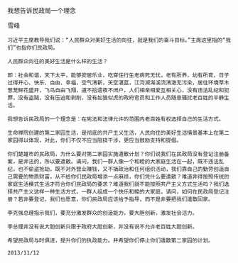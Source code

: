 我想告诉民政局一个理念

雪峰


    习近平主席教导我们说：“人民群众对美好生活的向往，就是我们的奋斗目标。”主席这里指的“我们”也指你们民政局。

    人民群众向往的美好生活是什么样的生活？

    即：社会和谐，天下太平，能够安居乐业，吃穿住行生老病死无忧，老有所养，幼有所育，日子过得开心、快乐、自由、幸福，空气清新，天空湛蓝，江河湖海溪流清澈无污染，居住环境草木葱茏鲜花盛开，飞鸟自由飞翔，道不拾遗夜不闭户，人们相亲相爱互相关心，没有违法乱纪和犯罪，没有盗贼，没有压迫和剥削，没有如狼似虎的政府官员和工作人员随意骚扰老百姓的平静生活。

    我想告诉民政局的一个理念是：在宪法和法律允许的范围内老百姓有权选择自己的生活方式。

    生命禅院创建的第二家园生活，是彻底的共产主义生活，人民向往的美好生活情景基本上在第二家园得以体现，对此，你们不仅不应当阻挠干涉，更应当鼓励支持和提倡。

    你们楚雄市的民政局，为什么要对第二家园实施遣散计划？你们说我们在民政局没有登记注册备案，是非法的，所以要遣散。请问，我们一群人像一个和睦的大家庭生活在一起，既不违法乱纪，也不偷盗抢劫，既不对外营业赚钱，又不搞政治和任何组织活动，我们靠自己的勤劳创造自己需要的物质财富，从不给你们民政局增添一点麻烦，你们凭什么要遣散？难道非得按照传统的家庭生活模式生活才符合你们民政局的要求？难道我们就不能按照共产主义方式生活吗？我们选择共产主义这样一种生活方式，一群人组成一个快乐和睦的大家庭，请问，如何在民政局登记注册？若非要登记，我们也愿意，你们民政局应该给予指导，而不是非要把我们遣散回家。

    李克强总理指示我们，要充分激发群众的创造能力，要大胆创新，激发社会活力。

    李总理并没有说大胆创新只限于政府大胆创新，并没有说不允许老百姓大胆创新。

    希望民政局与时俱进，提升你们的执政能力。并希望你们停止你们遣散第二家园的计划。

    2013/11/12



